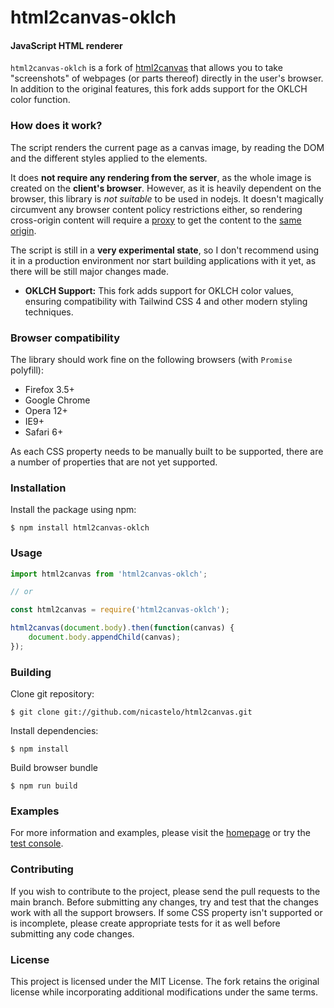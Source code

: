 html2canvas-oklch
=================

#### JavaScript HTML renderer ####

`html2canvas-oklch` is a fork of [html2canvas](https://html2canvas.hertzen.com) that allows you to take "screenshots" of webpages (or parts thereof) directly in the user's browser. In addition to the original features, this fork adds support for the OKLCH color function.

### How does it work? ###
The script renders the current page as a canvas image, by reading the DOM and the different styles applied to the elements.

It does **not require any rendering from the server**, as the whole image is created on the **client's browser**. However, as it is heavily dependent on the browser, this library is *not suitable* to be used in nodejs.
It doesn't magically circumvent any browser content policy restrictions either, so rendering cross-origin content will require a [proxy](https://github.com/niklasvh/html2canvas/wiki/Proxies) to get the content to the [same origin](http://en.wikipedia.org/wiki/Same_origin_policy).

The script is still in a **very experimental state**, so I don't recommend using it in a production environment nor start building applications with it yet, as there will be still major changes made.

- **OKLCH Support:**
  This fork adds support for OKLCH color values, ensuring compatibility with Tailwind CSS 4 and other modern styling techniques.

### Browser compatibility ###

The library should work fine on the following browsers (with `Promise` polyfill):

* Firefox 3.5+
* Google Chrome
* Opera 12+
* IE9+
* Safari 6+

As each CSS property needs to be manually built to be supported, there are a number of properties that are not yet supported.

### Installation ###

Install the package using npm:

    $ npm install html2canvas-oklch

### Usage ###

```javascript
import html2canvas from 'html2canvas-oklch';

// or

const html2canvas = require('html2canvas-oklch');

html2canvas(document.body).then(function(canvas) {
    document.body.appendChild(canvas);
});
```

### Building ###

Clone git repository:

    $ git clone git://github.com/nicastelo/html2canvas.git

Install dependencies:

    $ npm install

Build browser bundle

    $ npm run build

### Examples ###

For more information and examples, please visit the [homepage](https://html2canvas.hertzen.com) or try the [test console](https://html2canvas.hertzen.com/tests/).

### Contributing ###

If you wish to contribute to the project, please send the pull requests to the main branch. Before submitting any changes, try and test that the changes work with all the support browsers. If some CSS property isn't supported or is incomplete, please create appropriate tests for it as well before submitting any code changes.

### License ###

This project is licensed under the MIT License. The fork retains the original license while incorporating additional modifications under the same terms.